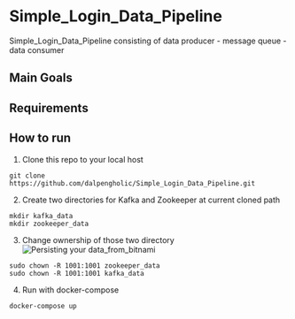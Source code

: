# Simple_Login_Data_Pipeline
Simple_Login_Data_Pipeline consisting of data producer - message queue - data consumer

## Main Goals
## Requirements
## How to run
1. Clone this repo to your local host
```Shell
git clone https://github.com/dalpengholic/Simple_Login_Data_Pipeline.git
```

2. Create two directories for Kafka and Zookeeper at current cloned path
```Shell
mkdir kafka_data
mkdir zookeeper_data
```

3. Change ownership of those two directory
![Persisting your data_from_bitnami](https://hub.docker.com/r/bitnami/kafka)
```Shell
sudo chown -R 1001:1001 zookeeper_data
sudo chown -R 1001:1001 kafka_data
```

4. Run with docker-compose
```Shell
docker-compose up
```
